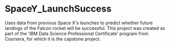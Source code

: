 # SpaceY_LaunchSuccess
Uses data from previous Space X's launches to predict whether future landings of the Falcon rocket will be successful.  This project was created as part of the 'IBM Data Science Professional Certificate' program from Coursera, for which it is the capstone project.
